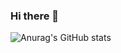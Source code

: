 ### Hi there 👋

![Anurag's GitHub stats](https://github-readme-stats.vercel.app/api?username=JaewookMun&show_icons=true&theme=transparent)

<!--
**JaewookMun/JaewookMun** is a ✨ _special_ ✨ repository because its `README.md` (this file) appears on your GitHub profile.

Here are some ideas to get you started:

- 🔭 I’m currently working on ...
- 🌱 I’m currently learning ...
- 👯 I’m looking to collaborate on ...
- 🤔 I’m looking for help with ...
- 💬 Ask me about ...
- 📫 How to reach me: ...
- 😄 Pronouns: ...
- ⚡ Fun fact: ...
-->
